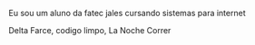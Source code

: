 Eu sou um aluno da fatec jales cursando sistemas para internet

Delta Farce, codigo limpo, La Noche
Correr